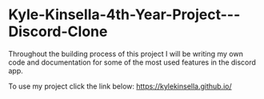 # Kyle-Kinsella-4th-Year-Project---Discord-Clone
Throughout the building process of this project I will be writing my own code and documentation for some of the most used features in the discord app.


To use my project click the link below:
https://kylekinsella.github.io/
